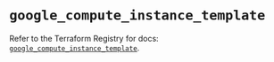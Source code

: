 # `google_compute_instance_template`

Refer to the Terraform Registry for docs: [`google_compute_instance_template`](https://registry.terraform.io/providers/hashicorp/google/5.31.1/docs/resources/compute_instance_template).
